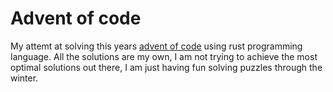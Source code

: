 # Advent of code

My attemt at solving this years [advent of code](https://adventofcode.com)
using rust programming language. All the solutions are my own, I am not trying
to achieve the most optimal solutions out there, I am just having fun solving
puzzles through the winter.
